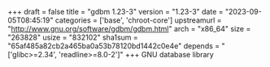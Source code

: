 +++
draft = false
title = "gdbm 1.23-3"
version = "1.23-3"
date = "2023-09-05T08:45:19"
categories = ['base', 'chroot-core']
upstreamurl = "http://www.gnu.org/software/gdbm/gdbm.html"
arch = "x86_64"
size = "263828"
usize = "832102"
sha1sum = "65af485a82cb2a465ba0a53b78120bd1442c0e4e"
depends = "['glibc>=2.34', 'readline>=8.0-2']"
+++
GNU database library